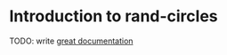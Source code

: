 # Introduction to rand-circles

TODO: write [great documentation](http://jacobian.org/writing/what-to-write/)
